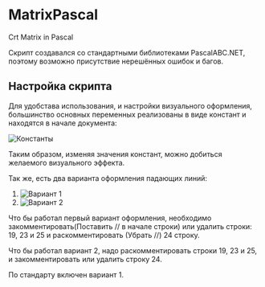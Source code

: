 # MatrixPascal
Crt Matrix in Pascal

Скрипт создавался со стандартными библиотеками PascalABC.NET, поэтому возможно присутствие нерешённых ошибок и багов.

## Настройка скрипта

Для удобстава использования, и настройки визуального оформления, большинство основных переменных реализованы в виде констант и находятся в начале документа:

![Константы](img/1.png)

Таким образом, изменяя значения констант, можно добиться желаемого визуального эффекта.

Так же, есть два варианта оформления падающих линий: 
1) ![Вариант 1](img/2.png)
2) ![Вариант 2](img/3.png)

Что бы работал первый вариант оформления, необходимо закомментировать(Поставить // в начале строки) или удалить строки: 19, 23 и 25 и раскомментировать (Убрать //) 24 строку.

Что бы работал вариант 2, надо раскомментировать строки 19, 23 и 25, и закомментировать или удалить строку 24.

По стандарту включен вариант 1.
